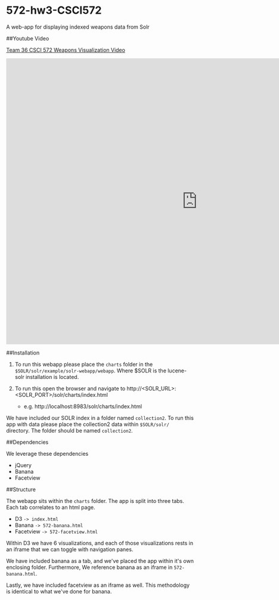 # 572-hw3-CSCI572
A web-app for displaying indexed weapons data from Solr

##Youtube Video

[Team 36 CSCI 572 Weapons Visualization Video](https://youtu.be/uUo1dmmDx_g)


<iframe  title="Video Demo" width="1024" height="768" src="http://www.youtube.com/watch?v=uUo1dmmDx_g?autoplay=1" frameborder="0" allowfullscreen></iframe>

##Installation
1. To run this webapp please place the `charts` folder in the `$SOLR/solr/example/solr-webapp/webapp`.  Where $SOLR is the lucene-solr installation is located.

2. To run this open the browser and navigate to http://<SOLR_URL>:<SOLR_PORT>/solr/charts/index.html

	- e.g. http://localhost:8983/solr/charts/index.html

We have included our SOLR index in a folder named `collection2`.
To run this app with data please place the collection2 data within `$SOLR/solr/` directory.  The folder should be named `collection2`.  

##Dependencies

We leverage these dependencies

- jQuery 
- Banana
- Facetview

##Structure

The webapp sits within the `charts` folder.  The app is split into three tabs. Each tab correlates to an html page.

- D3 `-> index.html`
- Banana `-> 572-banana.html`
- Facetview `-> 572-facetview.html`

Within D3 we have 6 visualizations, and each of those visualizations rests in an iframe that we can toggle with navigation panes.

We have included banana as a tab, and we've placed the app within it's own enclosing folder.  Furthermore, We reference banana as an iframe in `572-banana.html`.

Lastly, we have included facetview as an iframe as well. This methodology is identical to what we've done for banana.




